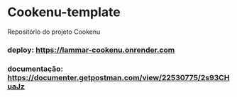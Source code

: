 # Cookenu-template

Repositório do projeto Cookenu

### deploy: https://lammar-cookenu.onrender.com

### documentação: https://documenter.getpostman.com/view/22530775/2s93CHuaJz
